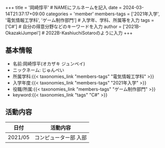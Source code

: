 +++
title = '岡崎惇平' # NAMEにフルネームを記入
date = 2024-03-14T21:37:17+09:00
categories = 'member'
members-tags = ['2021年入学', '電気情報工学科', 'ゲーム制作部門'] # 入学年、学科、所属等を入力
tags = ['C#'] # 自分の得意分野などのキーワードを入力
author = ['2021B-OkazakiJumpei'] # 2022B-KashiuchiSotaroのように入力
+++

## 基本情報
- 名前:岡崎惇平(オカザキ ジュンペイ)
- ニックネーム: じゅんぺい
- 所属学科:{{< taxonomies_link "members-tags" "電気情報工学科" >}}
- 入学年度:{{< taxonomies_link "members-tags" "2021年入学" >}}
- 役職/所属:{{< taxonomies_link "members-tags" "ゲーム制作部門" >}}
- keyword:{{< taxonomies_link "tags" "C#" >}}

## 活動内容

| 日付    | 活動内容              |
| ------- | --------------------- |
| 2021/05 | コンピューター部 入部 |
